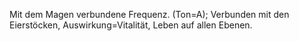 Mit dem Magen verbundene Frequenz. (Ton=A); Verbunden mit den Eierstöcken, Auswirkung=Vitalität, Leben auf allen Ebenen.